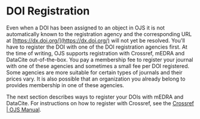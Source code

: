 # DOI Registration

Even when a DOI has been assigned to an object in OJS it is not automatically known to the registration agency and the corresponding URL at [https://dx.doi.org/](https://dx.doi.org/) will not yet be resolved. You'll have to register the DOI with one of the DOI registration agencies first. At the time of writing, OJS supports registration with Crossref, mEDRA and DataCite out-of-the-box. You pay a membership fee to register your journal with one of these agencies and sometimes a small fee per DOI registered.  Some agencies are more suitable for certain types of journals and their prices vary. It is also possible that an organization you already belong to provides membership in one of these agencies.

The next section describes ways to register your DOIs with mEDRA and DataCite. For instructions on how to register with Crossref, see the [Crossref \| OJS Manual](https://docs.pkp.sfu.ca/crossref-ojs-manual/en/).
